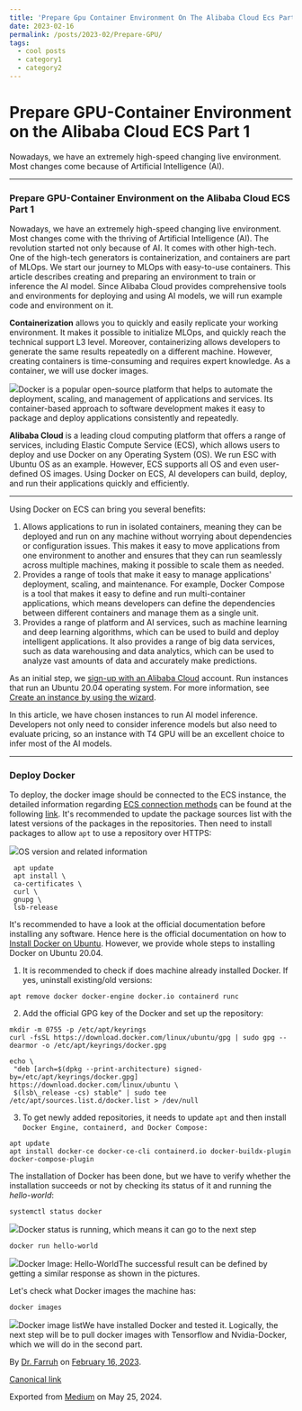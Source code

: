 ```yaml
---
title: 'Prepare Gpu Container Environment On The Alibaba Cloud Ecs Part 1'
date: 2023-02-16
permalink: /posts/2023-02/Prepare-GPU/
tags:
  - cool posts
  - category1
  - category2
---
```

# Prepare GPU-Container Environment on the Alibaba Cloud ECS Part 1
Nowadays, we have an extremely high-speed changing live environment. Most changes come because of Artificial Intelligence (AI).

---

### Prepare GPU-Container Environment on the Alibaba Cloud ECS Part 1

Nowadays, we have an extremely high-speed changing live environment. Most changes come with the thriving of Artificial Intelligence (AI). The revolution started not only because of AI. It comes with other high-tech. One of the high-tech generators is containerization, and containers are part of MLOps. We start our journey to MLOps with easy-to-use containers. This article describes creating and preparing an environment to train or inference the AI model. Since Alibaba Cloud provides comprehensive tools and environments for deploying and using AI models, we will run example code and environment on it.

**Containerization** allows you to quickly and easily replicate your working environment. It makes it possible to initialize MLOps, and quickly reach the technical support L3 level. Moreover, containerizing allows developers to generate the same results repeatedly on a different machine. However, creating containers is time-consuming and requires expert knowledge. As a container, we will use docker images.

![](https://cdn-images-1.medium.com/max/800/1*GT8ICiDdFRHeDlTgicbxLg.png)Docker is a popular open-source platform that helps to automate the deployment, scaling, and management of applications and services. Its container-based approach to software development makes it easy to package and deploy applications consistently and repeatedly.

**Alibaba Cloud** is a leading cloud computing platform that offers a range of services, including Elastic Compute Service (ECS), which allows users to deploy and use Docker on any Operating System (OS). We run ESC with Ubuntu OS as an example. However, ECS supports all OS and even user-defined OS images. Using Docker on ECS, AI developers can build, deploy, and run their applications quickly and efficiently.



---

Using Docker on ECS can bring you several benefits:

1. Allows applications to run in isolated containers, meaning they can be deployed and run on any machine without worrying about dependencies or configuration issues. This makes it easy to move applications from one environment to another and ensures that they can run seamlessly across multiple machines, making it possible to scale them as needed.
2. Provides a range of tools that make it easy to manage applications' deployment, scaling, and maintenance. For example, Docker Compose is a tool that makes it easy to define and run multi-container applications, which means developers can define the dependencies between different containers and manage them as a single unit.
3. Provides a range of platform and AI services, such as machine learning and deep learning algorithms, which can be used to build and deploy intelligent applications. It also provides a range of big data services, such as data warehousing and data analytics, which can be used to analyze vast amounts of data and accurately make predictions.

As an initial step, we [sign-up with an Alibaba Cloud](https://www.alibabacloud.com/help/en/account-management/latest/sign-up-with-alibaba-cloud) account. Run instances that run an Ubuntu 20.04 operating system. For more information, see [Create an instance by using the wizard](https://www.alibabacloud.com/help/en/elastic-compute-service/latest/create-an-instance-by-using-the-wizard#task-vwq-5g4-r2b).

In this article, we have chosen instances to run AI model inference. Developers not only need to consider inference models but also need to evaluate pricing, so an instance with T4 GPU will be an excellent choice to infer most of the AI models.



---

### Deploy Docker

To deploy, the docker image should be connected to the ECS instance, the detailed information regarding [ECS connection methods](https://www.alibabacloud.com/help/en/elastic-compute-service/latest/connection-methods?spm=a2c63.p38356.0.0.42ae461235M4hj#concept-tmr-pgx-wdb) can be found at the following [link](https://www.alibabacloud.com/help/en/elastic-compute-service/latest/connection-methods?spm=a2c63.p38356.0.0.42ae461235M4hj#concept-tmr-pgx-wdb). It's recommended to update the package sources list with the latest versions of the packages in the repositories. Then need to install packages to allow `apt` to use a repository over HTTPS:

![](https://cdn-images-1.medium.com/max/800/1*LPitr6FqCMs75PNkFr5HoQ.png)OS version and related information
```
 apt update  
 apt install \  
 ca-certificates \  
 curl \  
 gnupg \  
 lsb-release
```
It's recommended to have a look at the official documentation before installing any software. Hence here is the official documentation on how to [Install Docker on Ubuntu](https://docs.docker.com/engine/install/ubuntu/). However, we provide whole steps to installing Docker on Ubuntu 20.04.

1. It is recommended to check if does machine already installed Docker. If yes, uninstall existing/old versions:


```
apt remove docker docker-engine docker.io containerd runc
```
2. Add the official GPG key of the Docker and set up the repository:


```
mkdir -m 0755 -p /etc/apt/keyrings  
curl -fsSL https://download.docker.com/linux/ubuntu/gpg | sudo gpg --dearmor -o /etc/apt/keyrings/docker.gpg  
  
echo \  
 "deb [arch=$(dpkg --print-architecture) signed-by=/etc/apt/keyrings/docker.gpg] https://download.docker.com/linux/ubuntu \  
 $(lsb\_release -cs) stable" | sudo tee /etc/apt/sources.list.d/docker.list > /dev/null
```
3. To get newly added repositories, it needs to update `apt` and then install `Docker Engine, containerd, and Docker Compose:`


```
apt update  
apt install docker-ce docker-ce-cli containerd.io docker-buildx-plugin docker-compose-plugin
```
The installation of Docker has been done, but we have to verify whether the installation succeeds or not by checking its status of it and running the *hello-world*:


```
systemctl status docker
```
![](https://cdn-images-1.medium.com/max/800/1*DSBfg2TBaqkV528-S55rkg.png)Docker status is running, which means it can go to the next step
```
docker run hello-world
```
![](https://cdn-images-1.medium.com/max/800/1*_7JUUkDNZeWAfCgci-9V9A.png)Docker Image: Hello-WorldThe successful result can be defined by getting a similar response as shown in the pictures.

Let's check what Docker images the machine has:


```
docker images
```
![](https://cdn-images-1.medium.com/max/800/1*t9W2LDtN4UhZmJXsxmtNhw.png)Docker image listWe have installed Docker and tested it. Logically, the next step will be to pull docker images with Tensorflow and Nvidia-Docker, which we will do in the second part.



By [Dr. Farruh](https://medium.com/@k-farruh) on [February 16, 2023](https://medium.com/p/1f16aef0654b).

[Canonical link](https://medium.com/@k-farruh/prepare-gpu-container-environment-on-alibaba-cloud-ecs-instance-1f16aef0654b)

Exported from [Medium](https://medium.com) on May 25, 2024.


